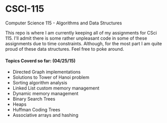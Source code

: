 # CSCI-115
Computer Science 115 - Algorithms and Data Structures

This repo is where I am currently keeping all of my assignments for CSci 115. I'll admit there is some rather unpleasant code in some of these assignments due to time constraints. Although, for the most part I am quite proud of these data structures. Feel free to poke around. 


<h4> Topics Coverd so far: (04/25/15) </h4>
<ul>
        <li> Directed Graph implementations </li>
        <li> Solutions to Tower of Hanoi problem </li>
        <li> Sorting algorithm analysis </li>
        <li> Linked List custom memory management </li>
	<li> Dynamic memory management </li>
	<li> Binary Search Trees </li>
	<li> Heaps </li>
	<li> Huffman Coding Trees </li>
	<li> Associative arrays and hashing </li>
</ul>

